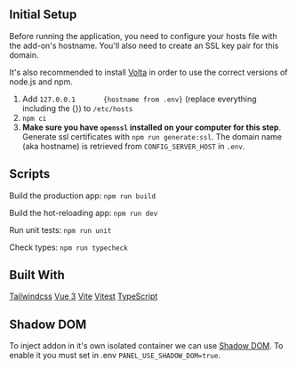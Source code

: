 ## Initial Setup

Before running the application, you need to configure your hosts file with the add-on's hostname. You'll also need to create an SSL key pair for this domain.

It's also recommended to install [Volta](https://volta.sh/) in order to use the correct versions of node.js and npm.

1. Add `127.0.0.1       {hostname from .env}` (replace everything including the {})  to `/etc/hosts`
2. `npm ci`
3. **Make sure you have `openssl` installed on your computer for this step**. Generate ssl certificates with `npm run generate:ssl`. The domain name (aka hostname) is retrieved from `CONFIG_SERVER_HOST` in `.env`. 

## Scripts

Build the production app:
`npm run build`

Build the hot-reloading app:
`npm run dev`

Run unit tests: `npm run unit`

Check types: `npm run typecheck`

## Built With

[Tailwindcss](https://tailwindcss.com/)
[Vue 3](https://vuejs.org/)
[Vite](https://vitejs.dev/)
[Vitest](https://vitest.dev/)
[TypeScript](https://www.typescriptlang.org/)

## Shadow DOM

To inject addon in it's own isolated container we can use [Shadow DOM](https://developer.mozilla.org/en-US/docs/Web/Web_Components/Using_shadow_DOM). To enable it you must set in .env `PANEL_USE_SHADOW_DOM=true`.
